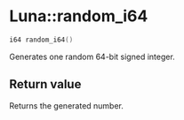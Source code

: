 # Luna::random_i64

```c++
i64 random_i64()
```

Generates one random 64-bit signed integer. 



## Return value
Returns the generated number. 

